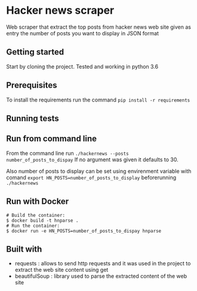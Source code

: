 # Hacker news scraper
Web scraper that extract the top posts from hacker news web site given as entry the number of posts you want to display in JSON format

## Getting started
Start by cloning the project. Tested and working in python 3.6

## Prerequisites
To install the requirements run the command `pip install -r requirements`

## Running tests

## Run from command line
 From the command line run `./hackernews --posts number_of_posts_to_dispay`
 If no argument was given it defaults to 30.

 Also number of posts to display can be set using envirenment variable with comand `export HN_POSTS=number_of_posts_to_display` beforerunning `./hackernews`

## Run with Docker
``` shell
# Build the container:
$ docker build -t hnparse .
# Run the container:
$ docker run -e HN_POSTS=number_of_posts_to_dispay hnparse
```

## Built with
* requests : allows to send http requests and it was used in the project to extract the web site content using get
* beautifulSoup : library used to parse the extracted content of the web site     

